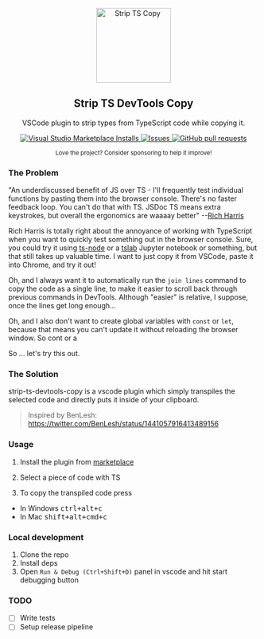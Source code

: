 <p align="center">
  <img width="150px" src="./images/icon-large.png" alt="Strip TS Copy" />
 <h2 align="center">Strip TS DevTools Copy</h2>
 <p align="center">VSCode plugin to strip types from TypeScript code while copying it.</p>
  <p align="center">
    <a href="https://marketplace.visualstudio.com/items?itemName=anuraghazra.strip-ts-copy">
      <img alt="Visual Studio Marketplace Installs" src="https://img.shields.io/visual-studio-marketplace/i/anuraghazra.strip-ts-copy?color=red">
    </a>
    <a href="https://github.com/anuraghazra/vscode-strip-ts-copy/issues">
      <img alt="Issues" src="https://img.shields.io/github/issues/anuraghazra/vscode-strip-ts-copy?color=0088ff" />
    </a>
    <a href="https://github.com/anuraghazra/vscode-strip-ts-copy/pulls">
      <img alt="GitHub pull requests" src="https://img.shields.io/github/issues-pr/anuraghazra/vscode-strip-ts-copy?color=0088ff" />
    </a>
    
  </p>
  <p align="center"><small>Love the project? Consider sponsoring to help it improve!</small></p>
</p>

### The Problem

"An underdiscussed benefit of JS over TS - I'll frequently test individual functions by pasting them into the browser console. There's no faster feedback loop. You can't do that with TS. JSDoc TS means extra keystrokes, but overall the ergonomics are waaaay better" --[Rich Harris](https://twitter.com/Rich_Harris/status/1440639878065111048)

Rich Harris is totally right about the annoyance of working with TypeScript when you want to quickly test something out in the browser console. Sure, you could try it using [ts-node](https://typestrong.org/ts-node/) or a [tslab](https://github.com/yunabe/tslab) Jupyter notebook or something, but that still takes up valuable time. I want to just copy it from VSCode, paste it into Chrome, and try it out!

Oh, and I always want it to automatically run the `join lines` command to copy the code as a single line, to make it easier to scroll back through previous commands in DevTools. Although "easier" is relative, I suppose, once the lines get long enough...

Oh, and I also don't want to create global variables with `const` or `let`, because that means you can't update it without reloading the browser window. So cont or a 

So ... let's try this out.



### The Solution

strip-ts-devtools-copy is a vscode plugin which simply transpiles the selected code and directly puts it inside of your clipboard.

> Inspired by BenLesh: 
> https://twitter.com/BenLesh/status/1441057916413489156

### Usage

1. Install the plugin from [marketplace](https://marketplace.visualstudio.com/items?itemName=anuraghazra.strip-ts-copy)

  
2. Select a piece of code with TS

3. To copy the transpiled code press
  - In Windows <kbd>ctrl+alt+c</kbd>
  - In Mac <kbd>shift+alt+cmd+c</kbd>

### Local development

1. Clone the repo
2. Install deps
3. Open `Run & Debug (Ctrl+Shift+D)` panel in vscode and hit start debugging button

### TODO

- [ ] Write tests
- [ ] Setup release pipeline